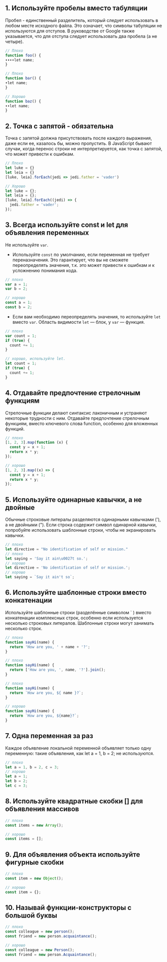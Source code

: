 ## 1. Используйте пробелы вместо табуляции
Пробел - единственный разделитель, который следует использовать в любом месте исходного файла. Это означает, что символы табуляции не используются для отступов.
В руководстве от Google также указывается, что для отступа следует использовать два пробела (а не четыре).
```js
// Плохо
function foo() {
∙∙∙∙let name;
}

// Плохо
function bar() {
∙let name;
}

// Хорошо
function baz() {
∙∙let name;
}
```
## 2. Точка с запятой - обязательна
Точка с запятой должна присутствовать после каждого выражения, даже если ее, казалось бы, можно пропустить. В JavaScript бывают случаи, когда перенос строки не интерпретируется, как точка с запятой, что может привести к ошибкам.
```js
// Плохо
let luke = {}
let leia = {}
[luke, leia].forEach(jedi => jedi.father = 'vader')

// Хорошо
let luke = {};
let leia = {};
[luke, leia].forEach((jedi) => {
  jedi.father = 'vader';
});
```
## 3. Всегда используйте const и let для объявления переменных
Не используйте `var`. 
- Используйте `const` по умолчанию, если переменная не требует переназначения. Это гарантирует, что вы не сможете переопределять значения, т.к. это может привести к ошибкам и к усложнению понимания кода.
```js
// плохо
var a = 1;
var b = 2;

// хорошо
const a = 1;
const b = 2;
```
- Если вам необходимо переопределять значения, то используйте `let` вместо `var`. Область видимости `let` — блок, у `var` — функция.
```js
// плохо
var count = 1;
if (true) {
  count += 1;
}

// хорошо, используйте let.
let count = 1;
if (true) {
  count += 1;
}
```
## 4. Отдавайте предпочтение стрелочным функциям
Стрелочные функции делают синтаксис лаконичным и устраняют некоторые трудности с ним. Отдавайте предпочтение стрелочным функциям, вместо ключевого слова function, особенно для вложенных функций.
```js
// плохо
[1, 2, 3].map(function (x) {
  const y = x + 1;
  return x * y;
});

// хорошо
[1, 2, 3].map((x) => {
  const y = x + 1;
  return x * y;
});
```
## 5. Используйте одинарные кавычки, а не двойные
Обычные строковые литералы разделяются одинарными кавычками ('), а не двойными ("). Если строка содержит символ одинарной кавычки, попробуйте использовать шаблонные строки, чтобы не экранировать кавычки.
```js
// плохо
let directive = "No identification of self or mission."
// плохо
let saying = 'Say it ain\u0027t so.';
// хорошо
let directive = 'No identification of self or mission.';
// хорошо
let saying = `Say it ain't so`;
```

## 6. Используйте шаблонные строки вместо конкатенации
Используйте шаблонные строки (разделённые символом ` ) вместо конкатенации комплексных строк, особенно если используется несколько строковых литералов. Шаблонные строки могут занимать несколько строк.
```js
// плохо
function sayHi(name) {
  return 'How are you, ' + name + '?';
}

// плохо
function sayHi(name) {
  return ['How are you, ', name, '?'].join();
}

// плохо
function sayHi(name) {
  return `How are you, ${ name }?`;
}

// хорошо
function sayHi(name) {
  return `How are you, ${name}?`;
}
```
## 7. Одна переменная за раз
Каждое объявление локальной переменной объявляет только одну переменную: такие объявления, как let a = 1, b = 2; не используются.
```js
// плохо
let a = 1, b = 2, c = 3;
// хорошо
let a = 1;
let b = 2;
let c = 3;
```
## 8. Используйте квадратные скобки [] для объявления массивов
```js
// плохо
const items = new Array();

// хорошо
const items = [];
```
## 9. Для объявления объекта используйте фигурные скобки
```js
// плохо
const item = new Object();

// хорошо
const item = {};
```
## 10. Называй функции-конструкторы с большой буквы
```js
// плохо
const colleague = new person();
const friend = new person.acquaintance();

// хорошо
const colleague = new Person();
const friend = new person.Acquaintance();
```
